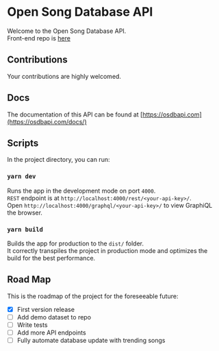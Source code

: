 # Open Song Database API

Welcome to the Open Song Database API.<br >
Front-end repo is [here](https://github.com/cokoghenun/open-song-database)

## Contributions

Your contributions are highly welcomed.

## Docs

The documentation of this API can be found at [https://osdbapi.com](https://osdbapi.com/docs/)

## Scripts

In the project directory, you can run:

### `yarn dev`

Runs the app in the development mode on port `4000`.<br />
`REST` endpoint is at `http://localhost:4000/rest/<your-api-key>/`.<br />
Open `http://localhost:4000/graphql/<your-api-key>/` to view GraphiQL the browser.

### `yarn build`

Builds the app for production to the `dist/` folder.<br />
It correctly transpiles the project in production mode and optimizes the build for the best performance.

## Road Map

This is the roadmap of the project for the foreseeable future:

- [x] First version release
- [ ] Add demo dataset to repo
- [ ] Write tests
- [ ] Add more API endpoints
- [ ] Fully automate database update with trending songs
